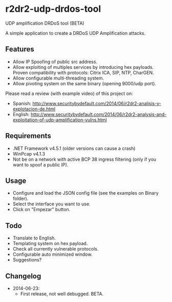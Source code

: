 r2dr2-udp-drdos-tool
====================

UDP amplification DRDoS tool (BETA)

A simple application to create a DRDoS UDP Amplification attacks.

Features
-----
- Allow IP Spoofing of public src address. 
- Allow exploiting of multiples services by introducing hex payloads. Proven compatibility with protocols: Citrix ICA, SIP, NTP, CharGEN.
- Allow configurable multi-threading system.
- Allow pivoting system on the same binary (opening 9000/udp port).

Please read a review (with example video) of this project on:
- Spanish: http://www.securitybydefault.com/2014/06/r2dr2-analisis-y-explotacion-de.html
- English: http://www.securitybydefault.com/2014/06/r2dr2-analysis-and-exploitation-of-udp-amplification-vulns.html

Requirements
-----

- .NET Framework v4.5.1 (older versions can cause a crash)
- WinPcap v4.1.3
- Not be on a network with active BCP 38 ingress filtering (only if you want to spoof a public IP).

Usage
-----
- Configure and load the JSON config file (see the examples on Binary folder).
- Select the interface you want to use.
- Click on "Empezar" button.


Todo
----
- Translate to English.
- Templating system on hex payload.
- Check all currently vulnerable protocols. 
- Configurable auto minimized window. 
- Suggestions?

Changelog
--------
- 2014-06-23: 
  - First release, not well debugged. BETA.
